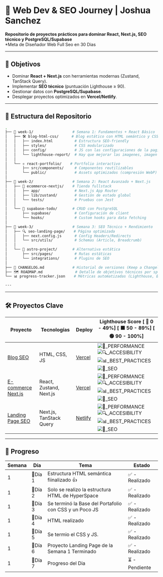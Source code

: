 # 🚀 Web Dev & SEO Journey | Joshua Sanchez

**Repositorio de proyectos prácticos para dominar React, Next.js, SEO técnico y PostgreSQL/Supabase**  
*Meta de Diseñador Web Full Seo en 30 Dias

---

## 📌 Objetivos
- Dominar **React + Next.js** con herramientas modernas (Zustand, TanStack Query).
- Implementar **SEO técnico** (puntuación Lighthouse ≥ 90).
- Gestionar datos con **PostgreSQL/Supabase**.
- Desplegar proyectos optimizados en **Vercel/Netlify**.

---

## 📂 Estructura del Repositorio

```bash
.
├── 📁 week-1/                  # Semana 1: Fundamentos + React Básico
│   ├── 🛠️ blog-html-css/      # Blog estático con HTML semántico y CSS Grid
│   │   ├── index.html          # Estructura SEO-friendly
│   │   ├── styles/             # CSS modularizado
│   │   ├── config/             # JS con las configuraciones de la pagina
│   │   └── lighthouse-report/  # Hay que mejorar las imagenes, imagen slider estan erroneas
│   │
│   └── ⚛️ react-portfolio/    # Portfolio interactivo
│       ├── src/components/     # Componentes reutilizables
│       └── public/             # Assets optimizados (compresión WebP)
│
├── 📁 week-2/                  # Semana 2: React Avanzado + Next.js
│   ├── 🛒 ecommerce-nextjs/    # Tienda fullstack
│   │   ├── app/                # Next.js App Router
│   │   ├── lib/zustand/        # Gestión de estado global
│   │   └── tests/              # Pruebas con Jest
│   │
│   └── 📝 supabase-todo/       # CRUD con PostgreSQL
│       ├── supabase/           # Configuración de client
│       └── hooks/              # Custom hooks para data fetching
│
├── 📁 week-3/                  # Semana 3: SEO Técnico + Rendimiento
│   ├── 🔍 seo-landing-page/    # Página optimizada
│   │   ├── next.config.js      # Config Headers/Redirects
│   │   └── src/utils/          # Schemas (Article, Breadcrumb)
│   │
│   └── 🚀 astro-project/       # Alternativa estática
│       ├── src/pages/          # Rutas estáticas
│       └── integrations/       # Plugins de SEO
│
├── 📜 CHANGELOG.md             # Historial de versiones (Keep a Changelog format)
├── 🗺️ ROADMAP.md               # Detalle de objetivos técnicos por sprint
└── 📊 progress-tracker.json    # Métricas automatizadas (Lighthouse, Bundle Size)

---
```

---

## 🛠️ Proyectos Clave



| Proyecto                                      | Tecnologías             | Deploy                 | Lighthouse Score [ 🔺 0 - 49%] [ 🟧 50 - 89%] [ 🟢 90 - 100%]  |
| --------------------------------------------- | ----------------------- | ---------------------- | ----------------- |
| [Blog SEO](./week-1/restaurante1-html-css-js/README.md)   | HTML, CSS, JS | [Vercel](none)  | ![🚀_PERFORMANCE](https://img.shields.io/badge/🚀_PERFORMANCE-50%25-red)  ![🔍_ACCESIBILITY](https://img.shields.io/badge/🔍_ACCESIBILITY-88%25-yellow)   ![📊_BEST_PRACTICES](https://img.shields.io/badge/📊_BEST_PRACTICES-100%25-green)   ![📝_SEO](https://img.shields.io/badge/📝_SEO-83%25-yellow)    |
| [E-commerce Next.js](week-2/ecommerce-nextjs) | React, Zustand, Next.js | [Vercel](none)  | ![🚀_PERFORMANCE](https://img.shields.io/badge/🚀_PERFORMANCE-0%25-grey)  ![🔍_ACCESIBILITY](https://img.shields.io/badge/🔍_ACCESIBILITY-0%25-grey)   ![📊_BEST_PRACTICES](https://img.shields.io/badge/📊_BEST_PRACTICES-0%25-grey)   ![📝_SEO](https://img.shields.io/badge/📝_SEO-0%25-grey)    |
| [Landing Page SEO](week-3/seo-landing-page)   | Next.js, TanStack Query | [Netlify](none) | ![🚀_PERFORMANCE](https://img.shields.io/badge/🚀_PERFORMANCE-0%25-grey)  ![🔍_ACCESIBILITY](https://img.shields.io/badge/🔍_ACCESIBILITY-0%25-grey)   ![📊_BEST_PRACTICES](https://img.shields.io/badge/📊_BEST_PRACTICES-0%25-grey)   ![📝_SEO](https://img.shields.io/badge/📝_SEO-0%25-grey)  |

---

## 📅 Progreso

| Semana | Día      | Tema                                     | Estado         |
| ------ | -------- | ---------------------------------------- | -------------- |
|    1   | 📅Día 1  | Estructura HTML semántica fiinalizado 👍 | ✅ - Realizado |
|    1   | 📅Día 2  | Solo se realizo la estructura HTML de HyperSpace  | ✅ - Realizado |
|    1   | 📅Día 3  | Se terminó la Base del Portafolio con CSS y un Poco JS    | ✅ - Realizado |
|    1   | 📅Día 4  | HTML realizado                           | ✅ - Realizado |
|    1   | 📅Día 5  | Se termio el CSS y JS.                   | ✅ - Realizado |
|    1   | 📅Día 6  | Proyecto Landing Page de la Semana 1 Terminado    | ✅ - Realizado |
|    1   | 📅Día 7  | Progreso del Dia                       | ⏳ - Pendiente |
